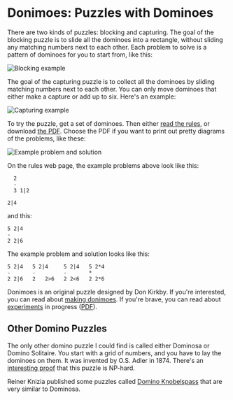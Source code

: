 # Donimoes: Puzzles with Dominoes
There are two kinds of puzzles: blocking and capturing. The goal of the
blocking puzzle is to slide all the dominoes into a rectangle, without sliding
any matching numbers next to each other. Each problem to solve is a pattern of
dominoes for you to start from, like this:

![Blocking example]

The goal of the capturing puzzle is to collect all the dominoes by sliding
matching numbers next to each other. You can only move dominoes that either
make a capture or add up to six. Here's an example:

![Capturing example]

To try the puzzle, get a set of dominoes. Then either [read the rules][rules],
or download [the PDF][pdf]. Choose the PDF if you want to print out pretty
diagrams of the problems, like these:

![Example problem and solution][solution example]

On the rules web page, the example problems above look like this:

      2    
      -
      3 1|2
    
    2|4    

and this:

    5 2|4
    -
    2 2|6

The example problem and solution looks like this:

    5 2|4   5 2|4     5 2|4   5 2*4
    -       -         -       *
    2 2|6   2   2>6   2 2<6   2 2*6

Donimoes is an original puzzle designed by Don Kirkby. If you're interested,
you can read about [making donimoes]. If you're brave, you can read about
[experiments] in progress ([PDF][new pdf]).

[rules]: https://donkirkby.github.com/donimoes/rules.html
[Blocking example]: https://donkirkby.github.com/donimoes/blocking_example.png
[Capturing example]: https://donkirkby.github.com/donimoes/capturing_example.png
[solution example]: http://donkirkby.github.com/donimoes/solution_example.png
[pdf]: https://donkirkby.github.com/donimoes/donimoes.pdf
[making donimoes]: https://donkirkby.github.com/donimoes/making_donimoes.html
[experiments]: https://donkirkby.github.com/donimoes/new_rules.html
[new pdf]: https://donkirkby.github.com/donimoes/new_rules.pdf

## Other Domino Puzzles
The only other domino puzzle I could find is called either Dominosa or Domino
Solitaire. You start with a grid of numbers, and you have to lay the dominoes
on them. It was invented by O.S. Adler in 1874. There's an
[interesting proof][proof] that this puzzle is NP-hard.

Reiner Knizia published some puzzles called [Domino Knobelspass][knizia]
that are very similar to Dominosa.

[proof]: http://cs.stackexchange.com/q/16850/40884
[knizia]: https://boardgamegeek.com/boardgame/36738/domino-knobelspass
